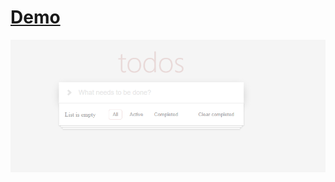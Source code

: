 
# [Demo](https://todo-hh.vercel.app/)
![](https://github.com/IK-Akmal/Todo/blob/main/screenshot.png)
